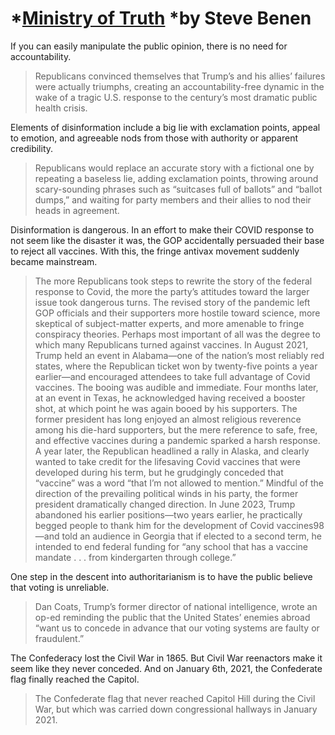 # *[Ministry of Truth](https://books.google.com/books?id=mAH_EAAAQBAJ) *by Steve Benen

If you can easily manipulate the public opinion, there is no need for accountability.

> Republicans convinced themselves that Trump’s and his allies’ failures were actually triumphs, creating an accountability-free dynamic in the wake of a tragic U.S. response to the century’s most dramatic public health crisis.

Elements of disinformation include a big lie with exclamation points, appeal to emotion, and agreeable nods from those with authority or apparent credibility.

> Republicans would replace an accurate story with a fictional one by repeating a baseless lie, adding exclamation points, throwing around scary-sounding phrases such as “suitcases full of ballots” and “ballot dumps,” and waiting for party members and their allies to nod their heads in agreement.

Disinformation is dangerous. In an effort to make their COVID response to not seem like the disaster it was, the GOP accidentally persuaded their base to reject all vaccines. With this, the fringe antivax movement suddenly became mainstream.

> The more Republicans took steps to rewrite the story of the federal response to Covid, the more the party’s attitudes toward the larger issue took dangerous turns. The revised story of the pandemic left GOP officials and their supporters more hostile toward science, more skeptical of subject-matter experts, and more amenable to fringe conspiracy theories. Perhaps most important of all was the degree to which many Republicans turned against vaccines. In August 2021, Trump held an event in Alabama—one of the nation’s most reliably red states, where the Republican ticket won by twenty-five points a year earlier—and encouraged attendees to take full advantage of Covid vaccines. The booing was audible and immediate. Four months later, at an event in Texas, he acknowledged having received a booster shot, at which point he was again booed by his supporters. The former president has long enjoyed an almost religious reverence among his die-hard supporters, but the mere reference to safe, free, and effective vaccines during a pandemic sparked a harsh response. A year later, the Republican headlined a rally in Alaska, and clearly wanted to take credit for the lifesaving Covid vaccines that were developed during his term, but he grudgingly conceded that “vaccine” was a word “that I’m not allowed to mention.” Mindful of the direction of the prevailing political winds in his party, the former president dramatically changed direction. In June 2023, Trump abandoned his earlier positions—two years earlier, he practically begged people to thank him for the development of Covid vaccines98—and told an audience in Georgia that if elected to a second term, he intended to end federal funding for “any school that has a vaccine mandate . . . from kindergarten through college.”

One step in the descent into authoritarianism is to have the public believe that voting is unreliable.

> Dan Coats, Trump’s former director of national intelligence, wrote an op-ed reminding the public that the United States’ enemies abroad “want us to concede in advance that our voting systems are faulty or fraudulent.”

The Confederacy lost the Civil War in 1865. But Civil War reenactors make it seem like they never conceded. And on January 6th, 2021, the Confederate flag finally reached the Capitol.

> The Confederate flag that never reached Capitol Hill during the Civil War, but which was carried down congressional hallways in January 2021.
